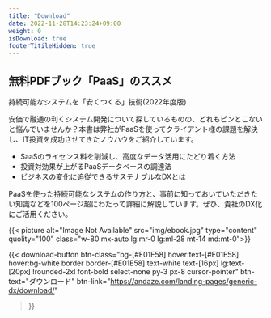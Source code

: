 ```yaml
---
title: "Download"
date: 2022-11-28T14:23:24+09:00
weight: 0
isDownload: true
footerTitileHidden: true
---
```


<div class="md:mx-0 py-20 md:py-36 px-4 md:pr-0 md:pl-12 lg:pl-28 bg-[#f0f0f0]">

<div class="flex flex-col md:flex-row md:gap-8 lg:gap-0">
  <div class="md:w-2/3 lg:w-[560px]">

  <h2 class="text-2xl md:text-4xl font-bold mb-4">無料PDFブック「PaaS」のススメ</h2>
  <p class="text-lg font-bold">持続可能なシステムを「安くつくる」技術(2022年度版)</p>
  
  <P class="mt-12">安価で融通の利くシステム開発について探しているものの、どれもピンとこないと悩んでいませんか？本書は弊社がPaaSを使ってクライアント様の課題を解決し、IT投資を成功させてきたノウハウをご紹介しています。</p>

  <ul class="my-8 list-disc ml-6">
    <li class="mb-2">SaaSのライセンス料を削減し、高度なデータ活用にたどり着く方法</li>
    <li class="mb-2">投資対効果が上がるPaaSデータベースの調達法</li>
    <li>ビジネスの変化に追従できるサステナブルなDXとは</li>
  </ul>

  <p>PaaSを使った持続可能なシステムの作り方と、事前に知っておいていただきたい知識などを100ページ超にわたって詳細に解説しています。ぜひ、貴社のDX化にご活用ください。</p>


  </div>

  {{< picture alt="Image Not Available" src="img/ebook.jpg" type="content" quolity="100" class="w-80 mx-auto lg:mr-0 lg:ml-28 mt-14 md:mt-0">}}
</div>

{{< download-button
    btn-class="bg-[#E01E58] hover:text-[#E01E58] hover:bg-white border border-[#E01E58] text-white text-[16px] lg:text-[20px] !rounded-2xl font-bold select-none py-3 px-8 cursor-pointer" btn-text="ダウンロード" btn-link="https://andaze.com/landing-pages/generic-dx/download/"
>}}

</div>
